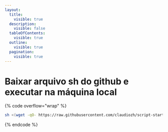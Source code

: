 ```yaml
---
layout:
  title:
    visible: true
  description:
    visible: false
  tableOfContents:
    visible: true
  outline:
    visible: true
  pagination:
    visible: true
---
```


# Baixar arquivo sh do github e executar na máquina local

{% code overflow="wrap" %}
```sh
sh <(wget -qO- https://raw.githubusercontent.com/claudiozh/script-start-project-node/main/start.sh)
```
{% endcode %}
